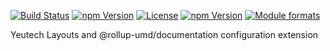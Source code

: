 [![Build Status](https://travis-ci.org/yeutech-lab/documentation.svg?branch=master)](https://travis-ci.org/yeutech-lab/documentation) [![npm Version](https://img.shields.io/npm/v/@yeutech-lab/documentation.svg?style=flat)](https://www.npmjs.com/package/@yeutech-lab/documentation) [![License](https://img.shields.io/npm/l/@yeutech-lab/documentation.svg?style=flat)](https://www.npmjs.com/package/@yeutech-lab/documentation) [![npm Version](https://img.shields.io/node/v/@yeutech-lab/documentation.svg?style=flat)](https://www.npmjs.com/package/@yeutech-lab/documentation) [![Module formats](https://img.shields.io/badge/module%20formats-umd%2C%20cjs%2C%20esm-green.svg?style=flat)](https://www.npmjs.com/package/@yeutech-lab/documentation)

Yeutech Layouts and @rollup-umd/documentation configuration extension
